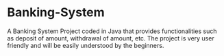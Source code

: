# Banking-System
A Banking System Project coded in Java that provides functionalities such as deposit of amount, withdrawal of amount, etc. The project is very user friendly and will be easily understood by the beginners.
